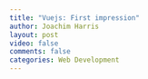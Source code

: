 ```yaml
---
title: "Vuejs: First impression"
author: Joachim Harris
layout: post
video: false
comments: false
categories: Web Development
---
```

